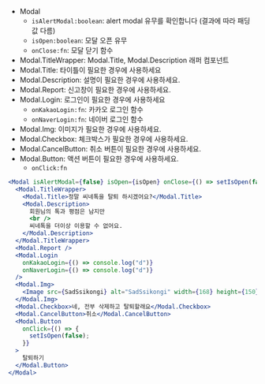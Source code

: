 - Modal
  - `isAlertModal:boolean`: alert modal 유무를 확인합니다 (결과에 따라 패딩 값 다름)
  - `isOpen:boolean`: 모달 오픈 유무
  - `onClose:fn`: 모달 닫기 함수
- Modal.TitleWrapper: Modal.Title, Modal.Description 래퍼 컴포넌트
- Modal.Title: 타이틀이 필요한 경우에 사용하세요
- Modal.Description: 설명이 필요한 경우에 사용하세요.
- Modal.Report: 신고창이 필요한 경우에 사용하세요.
- Modal.Login: 로그인이 필요한 경우에 사용하세요
  - `onKakaoLogin:fn`: 카카오 로그인 함수
  - `onNaverLogin:fn`: 네이버 로그인 함수
- Modal.Img: 이미지가 필요한 경우에 사용하세요.
- Modal.Checkbox: 체크박스가 필요한 경우에 사용하세요.
- Modal.CancelButton: 취소 버튼이 필요한 경우에 사용하세요.
- Modal.Button: 액션 버튼이 필요한 경우에 사용하세요.
  - `onClick:fn`

```jsx
<Modal isAlertModal={false} isOpen={isOpen} onClose={() => setIsOpen(false)}>
  <Modal.TitleWrapper>
    <Modal.Title>정말 씨네톡을 탈퇴 하시겠어요?</Modal.Title>
    <Modal.Description>
      회원님의 톡과 평점은 남지만
      <br />
      씨네톡을 더이상 이용할 수 없어요.
    </Modal.Description>
  </Modal.TitleWrapper>
  <Modal.Report />
  <Modal.Login
    onKakaoLogin={() => console.log("d")}
    onNaverLogin={() => console.log("d")}
  />
  <Modal.Img>
    <Image src={SadSsikongi} alt="SadSsikongi" width={168} height={150} />
  </Modal.Img>
  <Modal.Checkbox>네, 전부 삭제하고 탈퇴할래요</Modal.Checkbox>
  <Modal.CancelButton>취소</Modal.CancelButton>
  <Modal.Button
    onClick={() => {
      setIsOpen(false);
    }}
  >
    탈퇴하기
  </Modal.Button>
</Modal>
```
